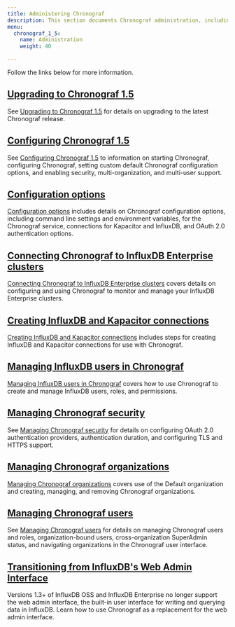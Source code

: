 ```yaml
---
title: Administering Chronograf
description: This section documents Chronograf administration, including configuration, InfluxDB Enterprise clusters, Kapacitor and InfluxDB connections, user and organization management, security, and upgrading.
menu:
  chronograf_1_5:
    name: Administration
    weight: 40

---
```


Follow the links below for more information.

## [Upgrading to Chronograf 1.5](/chronograf/v1.5/administration/upgrading/)

See [Upgrading to Chronograf 1.5](/chronograf/v1.5/administration/upgrading/) for details on upgrading to the latest Chronograf release.

## [Configuring Chronograf 1.5](/chronograf/v1.5/administration/configuration/)

See [Configuring Chronograf 1.5](/chronograf/v1.5/administration/configuration/) to information on starting Chronograf, configuring Chronograf, setting custom default Chronograf configuration options, and enabling security, multi-organization, and multi-user support.

## [Configuration options](/chronograf/v1.5/administration/config-options/)

[Configuration options](/chronograf/v1.5/administration/config-options/) includes details on Chronograf configuration options, including command line settings and environment variables, for the Chronograf service, connections for Kapacitor and InfluxDB, and OAuth 2.0 authentication options.

## [Connecting Chronograf to InfluxDB Enterprise clusters](/chronograf/v1.5/administration/chrono-on-clusters/)

[Connecting Chronograf to InfluxDB Enterprise clusters](/chronograf/v1.5/administration/chrono-on-clusters/) covers details on configuring and using Chronograf to monitor and manage your InfluxDB Enterprise clusters.

## [Creating InfluxDB and Kapacitor connections](/chronograf/v1.5/administration/creating-connections/)

[Creating InfluxDB and Kapacitor connections](/chronograf/v1.5/administration/creating-connections/) includes steps for creating InfluxDB and Kapacitor connections for use with Chronograf.

## [Managing InfluxDB users in Chronograf](/chronograf/v1.5/administration/managing-influxdb-users/)

[Managing InfluxDB users in Chronograf](/chronograf/v1.5/administration/managing-influxdb-users/) covers how to use Chronograf to create and manage InfluxDB users, roles, and permissions.

## [Managing Chronograf security](/chronograf/v1.5/administration/managing-security/)

See [Managing Chronograf security](/chronograf/v1.5/administration/managing-security/) for details on configuring OAuth 2.0 authentication providers, authentication duration, and configuring TLS and HTTPS support.

## [Managing Chronograf organizations](/chronograf/v1.5/administration/managing-organizations/)

[Managing Chronograf organizations](/chronograf/v1.5/administration/managing-organizations/) covers use of the Default organization and creating, managing, and removing Chronograf organizations.

## [Managing Chronograf users](/chronograf/v1.5/administration/managing-chronograf-users/)

See [Managing Chronograf users](/chronograf/v1.5/administration/managing-chronograf-users/) for details on  managing Chronograf users and roles, organization-bound users, cross-organization SuperAdmin status, and navigating organizations in the Chronograf user interface.

## [Transitioning from InfluxDB's Web Admin Interface](/chronograf/v1.5/guides/transition-web-admin-interface/)

Versions 1.3+ of InfluxDB OSS and InfluxDB Enterprise no longer support the web admin interface, the built-in user interface for writing and querying data in InfluxDB.
Learn how to use Chronograf as a replacement for the web admin interface.
